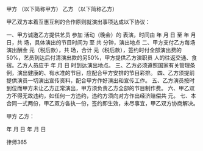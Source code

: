 
 


甲方 （以下简称甲方）
乙方 （以下简称乙方）


甲乙双方本着互惠互利的合作原则就演出事项达成以下协议：


一、甲方诚邀乙方提供艺员 参加 活动（晚会）的 表演，时间由 年 月 日 至 年 月 日，共 场，具体演出的节目时间为 至 共 分钟，演出地点 
二、甲方支付乙方每场演出酬金 元（税后款），共 场，合计 元（税后款），签约时付全部演出费的50%，艺员到达后付清演出款的另50%，甲方提供乙方演职员 人的往返交通、食宿。乙方人员应于 年 月 日 时到达演出地点。
三、乙方必须遵照国家有关管理条例，演出健康的、有水准的节目，应配合甲方安排的节目彩排。
四、乙方须提前提供演员一切演出宣传资料，配合甲方作好演出和宣传工作。
五、乙方演员按时到位而甲方未让乙方正常演出，甲方须负责乙方全部的节目制作费。
六、甲乙双方不得无故违约，如任何一方违约，违约方须向对方作出经济赔偿共 元。
七、本合同一式两份，甲乙双方各执一份，签约即生效，未尽事宜，甲乙双方协商解决。


甲方 乙方：
 


年 月 日 年 月 日
 






 
律师365






 


 

 
 
 
 
 
  


  
 

  


  


  
 
 
 
 

